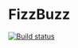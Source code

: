 # FizzBuzz

[![Build status](https://ci.appveyor.com/api/projects/status/kf0ppsmg8yo7ida3/branch/master?svg=true)](https://ci.appveyor.com/project/DavidPaquette/fizzbuzz/branch/master)
